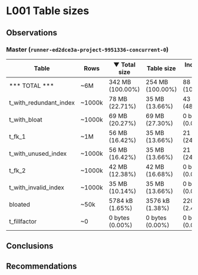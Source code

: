 # L001 Table sizes #

## Observations ##


### Master (`runner-ed2dce3a-project-9951336-concurrent-0`) ###
Table | Rows | &#9660;&nbsp;Total size | Table size | Index(es) Size | TOAST Size
------|------|------------|------------|----------------|------------
*** TOTAL *** | ~6M | 342 MB (100.00%) | 254 MB (100.00%) | 88 MB (100.00%) | 56 kB (100.00%)
t_with_redundant_index | ~1000k | 78 MB (22.71%) | 35 MB (13.66%) | 43 MB (48.77%) | <no value>
t_with_bloat | ~1000k | 69 MB (20.27%) | 69 MB (27.30%) | 0 bytes (0.00%) | <no value>
t_fk_1 | ~1M | 56 MB (16.42%) | 35 MB (13.66%) | 21 MB (24.39%) | <no value>
t_with_unused_index | ~1000k | 56 MB (16.42%) | 35 MB (13.66%) | 21 MB (24.39%) | <no value>
t_fk_2 | ~1000k | 42 MB (12.38%) | 42 MB (16.68%) | 0 bytes (0.00%) | <no value>
t_with_invalid_index | ~1000k | 35 MB (10.14%) | 35 MB (13.66%) | 0 bytes (0.00%) | <no value>
bloated | ~50k | 5784 kB (1.65%) | 3576 kB (1.38%) | 2208 kB (2.45%) | <no value>
t_fillfactor | ~0 | 0 bytes (0.00%) | 0 bytes (0.00%) | 0 bytes (0.00%) | <no value>


## Conclusions ##


## Recommendations ##

